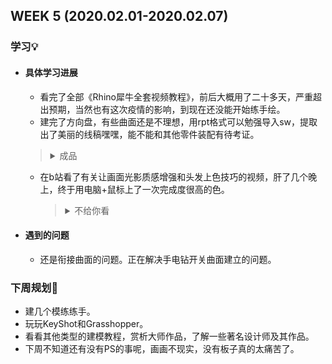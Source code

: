 WEEK 5 (2020.02.01-2020.02.07)
----------------------------

### 学习💡

+ #### 具体学习进展

  +  看完了全部《Rhino犀牛全套视频教程》，前后大概用了二十多天，严重超出预期，当然也有这次疫情的影响，到现在还没能开始练手绘。
  +  建完了方向盘，有些曲面还是不理想，用rpt格式可以勉强导入sw，提取出了美丽的线稿嘿嘿，能不能和其他零件装配有待考证。

    > <details><summary>成品</summary><p><p align="center"></p><img src="https://raw.githubusercontent.com/windkaku/Bin/master/Weekly%20Report/img/%E6%96%B9%E5%90%91%E7%9B%98%E6%88%90%E5%93%81.jpg" alt="方向盘成品.jpg(看不见的话移步Bin/Weekly Report/img)" width="300"/><img src="https://raw.githubusercontent.com/windkaku/Bin/master/Weekly%20Report/img/%E6%96%B9%E5%90%91%E7%9B%98%E6%88%90%E5%93%81.png" alt="方向盘成品.png(看不见的话移步Bin/Weekly Report/img)" width="250"/></details>
  
  + 在b站看了有关让画面光影质感增强和头发上色技巧的视频，肝了几个晚上，终于用电脑+鼠标上了一次完成度很高的色。
    
    > <details><summary>不给你看</summary><p><p align="center"></p><img src="" alt="" width=""/></details>
  
+ #### 遇到的问题

  + 还是衔接曲面的问题。正在解决手电钻开关曲面建立的问题。

### 下周规划👻

+ 建几个模练练手。
+ 玩玩KeyShot和Grasshopper。
+ 看看其他类型的建模教程，赏析大师作品，了解一些著名设计师及其作品。
+ 下周不知道还有没有PS的事呢，画画不现实，没有板子真的太痛苦了。

